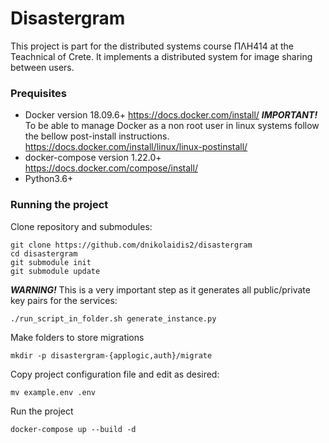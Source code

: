 # Disastergram

This project is part for the distributed systems course ΠΛΗ414 at the Teachnical of Crete. It implements a distributed system for image sharing between users.

### Prequisites

* Docker version 18.09.6+
https://docs.docker.com/install/
___IMPORTANT!___ To be able to manage Docker as a non root user in linux systems follow the bellow post-install instructions. 
https://docs.docker.com/install/linux/linux-postinstall/
* docker-compose version 1.22.0+
https://docs.docker.com/compose/install/
* Python3.6+


### Running the project

Clone repository and submodules:
```
git clone https://github.com/dnikolaidis2/disastergram
cd disastergram
git submodule init
git submodule update
```

___WARNING!___ This is a very important step as it generates all public/private key pairs for the services:
```
./run_script_in_folder.sh generate_instance.py
```

Make folders to store migrations
```
mkdir -p disastergram-{applogic,auth}/migrate
```

Copy project configuration file and edit as desired:
```
mv example.env .env
```

Run the project
```
docker-compose up --build -d
```

